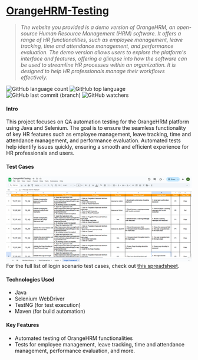 # [OrangeHRM-Testing](https://opensource-demo.orangehrmlive.com/web/index.php/auth/login)

>_The website you provided is a demo version of OrangeHRM, an open-source Human Resource Management (HRM) software. It offers a range of HR functionalities, such as employee management, leave tracking, time and attendance management, and performance evaluation. The demo version allows users to explore the platform's interface and features, offering a glimpse into how the software can be used to streamline HR processes within an organization. It is designed to help HR professionals manage their workflows effectively._

![GitHub language count](https://img.shields.io/github/languages/count/Hominiee/OrangeHRM-Testing) ![GitHub top language](https://img.shields.io/github/languages/top/Hominiee/OrangeHRM-Testing) ![GitHub last commit (branch)](https://img.shields.io/github/last-commit/Hominiee/OrangeHRM-Testing/main) ![GitHub watchers](https://img.shields.io/github/watchers/Hominiee/OrangeHRM-Testing) 


#### Intro

This project focuses on QA automation testing for the OrangeHRM platform using Java and Selenium. The goal is to ensure the seamless functionality of key HR features such as employee management, leave tracking, time and attendance management, and performance evaluation. Automated tests help identify issues quickly, ensuring a smooth and efficient experience for HR professionals and users.

####  Test Cases
![Test Scenarios](static_content/Forgot_Password_TestCases.png)
For the full list of login scenario test cases, check out [this spreadsheet](https://docs.google.com/spreadsheets/d/1T51dV4lZTaBOTyECM2Dw3TMwA1JJbCaFQkZKMfrtNrU/edit?usp=sharing).

#### Technologies Used
* Java
* Selenium WebDriver
* TestNG (for test execution)
* Maven (for build automation)

#### Key Features

* Automated testing of OrangeHRM functionalities
* Tests for employee management, leave tracking, time and attendance management, performance evaluation, and more.
